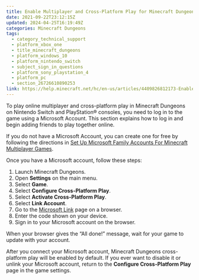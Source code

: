```yaml
---
title: Enable Multiplayer and Cross-Platform Play for Minecraft Dungeons
date: 2021-09-22T23:12:15Z
updated: 2024-04-25T16:19:49Z
categories: Minecraft Dungeons
tags:
  - category_technical_support
  - platform_xbox_one
  - title_minecraft_dungeons
  - platform_windows_10
  - platform_nintendo_switch
  - subject_sign_in_questions
  - platform_sony_playstation_4
  - platform_pc
  - section_26726610890253
link: https://help.minecraft.net/hc/en-us/articles/4409826812173-Enable-Multiplayer-and-Cross-Platform-Play-for-Minecraft-Dungeons
---
```


To play online multiplayer and cross-platform play in Minecraft Dungeons on Nintendo Switch and PlayStation® consoles, you need to log in to the game using a Microsoft Account. This section explains how to log in and begin adding friends to play together online.

If you do not have a Microsoft Account, you can create one for free by following the directions in [Set Up Microsoft Family Accounts For Minecraft Multiplayer Games](../Account-Settings/Set-Up-Microsoft-Family-Accounts-for-Minecraft-Multiplayer-Games.md).

Once you have a Microsoft account, follow these steps:

1.  Launch Minecraft Dungeons.
2.  Open **Settings** on the main menu.
3.  Select **Game**.
4.  Select **Configure Cross-Platform Play**.
5.  Select **Activate Cross-Platform Play**.
6.  Select **Link Account**.
7.  Go to the [Microsoft Link](https://login.live.com/oauth20_remoteconnect.srf) page on a browser.
8.  Enter the code shown on your device.
9.  Sign in to your Microsoft account on the browser.

When your browser gives the “All done!” message, wait for your game to update with your account.

After you connect your Microsoft account, Minecraft Dungeons cross-platform play will be enabled by default. If you ever want to disable it or unlink your Microsoft account, return to the **Configure Cross-Platform Play** page in the game settings.
